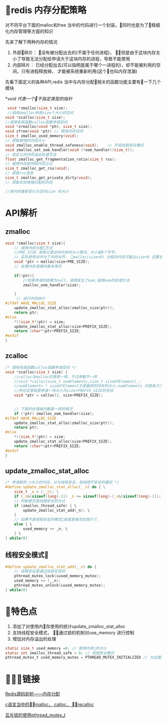 # redis 内存分配策略

对不同平台下面的malloc和free 当中的代码进行一个封装，同时也是为了精细化内存管理等方面的知识

先来了解下两种内存的情况
1. 外部碎片： 没有被分配出去的(不属于任何进程)， 但是由于这块内存太小了导致无法分配给申请大于这块内存的进程，导致不能使用
2. 内部碎片： 已经分配出去(可以指明是属于哪个一进程的)，却不能被利用的空间，只有进程释放掉， 才能被系统重新利用(这个也叫内存泄漏)


先看下面定义的各种API,redis 当中与内存分配相关的函数功能主要有一下几个模块

**void *代表一个不指定类型的指针**

```c
 void *zmalloc(size_t size);     
 //调用zmalloc申请size个大小的空间
void *zcalloc(size_t size);      
//调用系统函数calloc函数申请空间
void *zrealloc(void *ptr, size_t size);
void zfree(void *ptr) // 释放内存空间
size_t zmalloc_used_memory(void);   
// 获取使用的内存大小
void zmalloc_enable_thread_safeness(void);    // 开启线程安全模式
void zmalloc_set_oom_handler(void (*oom_handler)(size_t));   
// 自定义的内存溢出处理方法
float zmalloc_get_fragmentation_ratio(size_t rss);  
// 使用内存和所给内存之比
size_t zmalloc_get_rss(void);  
// 获取rss信息
size_t zmalloc_get_private_dirty(void);   
// 获取实际物理分配的内存

//原内存重新变化为空间size 的大小
```

# API解析

## zmalloc
```c
void *zmalloc(size_t size){
    // 调用内存分配方式 
    //PRE_SIZE 用来记录这块内存的大小情况，大小是8个字节，
    // 实际使用当中为了内存对齐， malloc(size+8) 分配的内存可能比size+8 还要多一些， 
    void *ptr = malloc(size+PRE_SIZE);
    // 处理内存泄漏的基本情况
   
    if(!ptr){
        //如果申请的结果为null，说明发生了oom,调用oom的处理方法
        zmalloc_oom_handler(size);

    }
     // 进行内存统计
#ifdef HAVE_MALLOC_SIZE
    update_zmalloc_stat_alloc(zmalloc_size(ptr));
    return ptr;
#else
    *((size_t*)ptr) = size;
    update_zmalloc_stat_alloc(size+PREFIX_SIZE);
    return (char*)ptr+PREFIX_SIZE;
#endif
}
```


## zcalloc
```c
/* 调用系统函数calloc函数申请空间 */
void *zcalloc(size_t size) {
	//calloc与malloc的意思一样，不过参数不一样
	//void *calloc(size_t numElements,size_t sizeOfElement),;
    //numElements * sizeOfElement才是最终的内存的大小,numElements 代表有几个这样的内存块大小
	//所在这里就是申请一块大小为size+PREFIX_SIZE的空间
    void *ptr = calloc(1, size+PREFIX_SIZE);
   

    // 下面的处理操作都是一样的情况
    if (!ptr) zmalloc_oom_handler(size);
#ifdef HAVE_MALLOC_SIZE
    update_zmalloc_stat_alloc(zmalloc_size(ptr));
    return ptr;
#else
    *((size_t*)ptr) = size;
    update_zmalloc_stat_alloc(size+PREFIX_SIZE);
    return (char*)ptr+PREFIX_SIZE;
#endif
}
```


## update_zmalloc_stat_alloc
```c
/* 申请新的_n大小的内存，分为线程安全，和线程不安全的模式 */
#define update_zmalloc_stat_alloc(__n) do { \
    size_t _n = (__n); \
    if (_n&(sizeof(long)-1)) _n += sizeof(long)-(_n&(sizeof(long)-1)); \
    // 判断是否是线程安全的方式
    if (zmalloc_thread_safe) { \
        update_zmalloc_stat_add(_n); \
    } 
    // 如果不是线程安全的模式就是直接添加就行了，
    else { \
        used_memory += _n; \
    } \
} while(0)

```

## 线程安全模式
```c
#define update_zmalloc_stat_add(__n) do { 
    // 线程安全是通过加锁实现的
    pthread_mutex_lock(&used_memory_mutex); 
    used_memory += (__n); 
    pthread_mutex_unlock(&used_memory_mutex); 
} while(0)

```


# 特色点
1. 添加了对使用内存使用的统计update_zmalloc_stat_alloc
2. 支持线程安全模式， 通过锁的机制对use_memory 进行控制
3. 增加对内存溢出的处理


```c
static size_t used_memory =0; // 使用内存的大小
static int zmalloc_thread_safe = 0; // 线程安全模式
pthread_mutex_t used_memory_mutex = PTHREAD_MUTEX_INITIALIZED // 为此服务器
```


# 链接

[Redis源码剖析——内存分配](https://www.liuin.cn/2018/03/23/Redis%E6%BA%90%E7%A0%81%E5%89%96%E6%9E%90%E2%80%94%E2%80%94%E5%86%85%E5%AD%98%E5%88%86%E9%85%8D/)

[c语言当中的malloc， calloc， recalloc](https://blog.csdn.net/zhangxiao93/article/details/43966425)

[互斥锁的使用pthread_mutex_t](https://blog.csdn.net/yusiguyuan/article/details/14148311)
